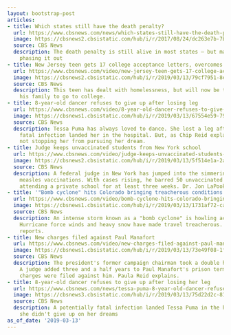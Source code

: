 ```yaml
---
layout: bootstrap-post
articles:
- title: Which states still have the death penalty?
  url: https://www.cbsnews.com/news/which-states-still-have-the-death-penalty/
  image: https://cbsnews2.cbsistatic.com/hub/i/r/2017/08/24/dc263e7b-7bd7-48fd-860a-9251369cd15b/thumbnail/1200x630/d2b30be13ca17d02e253a49d2b0ce85c/ap-17236643307239.jpg
  source: CBS News
  description: The death penalty is still alive in most states — but many have been
    phasing it out
- title: New Jersey teen gets 17 college acceptance letters, overcomes homelessness
  url: https://www.cbsnews.com/video/new-jersey-teen-gets-17-college-acceptance-letters-overcomes-homelessness/
  image: https://cbsnews2.cbsistatic.com/hub/i/r/2019/03/13/79cf7951-8e77-49e4-9258-e3510efeaea8/thumbnail/1200x630/7a7793a6a6808c0e803daf1128cfcbdd/college-acceptances-social-1803426-640x360.jpg
  source: CBS News
  description: This teen has dealt with homelessness, but will now be the first in
    his family to go to college.
- title: 8-year-old dancer refuses to give up after losing leg
  url: https://www.cbsnews.com/video/8-year-old-dancer-refuses-to-give-up-after-losing-leg/
  image: https://cbsnews1.cbsistatic.com/hub/i/r/2019/03/13/67554e59-797e-4ea7-ac0a-20fe823189f0/thumbnail/1200x630/360865db3c5cad976b6ac70d6313d3ee/0313-en-amputeedancer-reid-1803414-640x360.jpg
  source: CBS News
  description: Tessa Puma has always loved to dance. She lost a leg after a potentially
    fatal infection landed her in the hospital. But, as Chip Reid explains, that's
    not stopping her from pursuing her dream.
- title: Judge keeps unvaccinated students from New York school
  url: https://www.cbsnews.com/video/judge-keeps-unvaccinated-students-from-new-york-school/
  image: https://cbsnews2.cbsistatic.com/hub/i/r/2019/03/13/5f514e1a-2ad0-47a4-b2de-31b01421735c/thumbnail/1200x630/b2b671e72fb5b3bc6f4c35aef2cbd426/0313-en-measles-lapook-1803404-640x360.jpg
  source: CBS News
  description: A federal judge in New York has jumped into the simmering debate over
    measles vaccinations. With cases rising, he barred 50 unvaccinated students from
    attending a private school for at least three weeks. Dr. Jon LaPook reports.
- title: '"Bomb cyclone" hits Colorado bringing treacherous conditions'
  url: https://www.cbsnews.com/video/bomb-cyclone-hits-colorado-bringing-treacherous-conditions/
  image: https://cbsnews1.cbsistatic.com/hub/i/r/2019/03/13/1731af72-ca3f-40aa-875a-29362239b903/thumbnail/1200x630/b6c187efe5222cd17634b790d32ee1b9/0313-en-cosnow-shamlian-1803392-640x360.jpg
  source: CBS News
  description: An intense storm known as a "bomb cyclone" is howling across Colorado.
    Hurricane force winds and heavy snow have made travel treacherous. Janet Shamlian
    reports.
- title: New charges filed against Paul Manafort
  url: https://www.cbsnews.com/video/new-charges-filed-against-paul-manafort-2/
  image: https://cbsnews1.cbsistatic.com/hub/i/r/2019/03/13/73e49f08-1fa4-4371-98e9-30281bf4df48/thumbnail/1200x630/eea873b108fc680b3352f12c378bbdb6/0313-en-manafortsentencing-preid-1803386-640x360.jpg
  source: CBS News
  description: The president's former campaign chairman took a double hit on Wednesday.
    A judge added three and a half years to Paul Manafort's prison term, and new criminal
    charges were filed against him. Paula Reid explains.
- title: 8-year-old dancer refuses to give up after losing her leg
  url: https://www.cbsnews.com/news/tessa-puma-8-year-old-dancer-refuses-to-give-up-after-losing-her-leg/
  image: https://cbsnews3.cbsistatic.com/hub/i/r/2019/03/13/75d22d2c-81e4-443b-94d4-9f72bb716295/thumbnail/1200x630/1f34e50dc57d198253d37455c561832a/c-reid-pkg-frame-2849.jpg
  source: CBS News
  description: A potentially fatal infection landed Tessa Puma in the hospital, but
    she didn't give up on her dreams
as_of_date: '2019-03-13'
---
```


